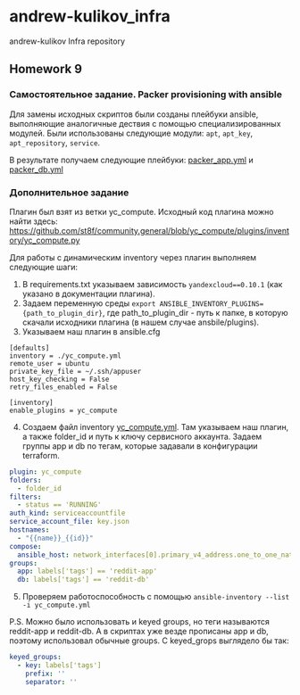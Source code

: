 # andrew-kulikov_infra
andrew-kulikov Infra repository

## Homework 9

### Самостоятельное задание. Packer provisioning with ansible

Для замены исходных скриптов были созданы плейбуки ansible, выполняющие аналогичные дествия с помощью специализированных модулей. Были использованы следующие модули: `apt`, `apt_key`, `apt_repository`, `service`.

В результате получаем следующие плейбуки: [packer_app.yml](ansible/packer_app.yml) и [packer_db.yml](ansible/packer_db.yml)

### Дополнительное задание

Плагин был взят из ветки yc_compute. Исходный код плагина можно найти здесь: https://github.com/st8f/community.general/blob/yc_compute/plugins/inventory/yc_compute.py

Для работы с динамическим inventory через плагин выполняем следующие шаги:

1. В requirements.txt указываем зависимость `yandexcloud==0.10.1` (как указано в документации плагина).
2. Задаем переменную среды `export ANSIBLE_INVENTORY_PLUGINS={path_to_plugin_dir}`, где path_to_plugin_dir - путь к папке, в которую скачали исходники плагина (в нашем случае ansbile/plugins).
3. Указываем наш плагин в ansible.cfg
```
[defaults]
inventory = ./yc_compute.yml
remote_user = ubuntu
private_key_file = ~/.ssh/appuser
host_key_checking = False
retry_files_enabled = False

[inventory]
enable_plugins = yc_compute
```

4. Создаем файл inventory [yc_compute.yml](ansible/yc_compute.yml). Там указываем наш плагин, а также folder_id и путь к ключу сервисного аккаунта. Задаем группы app и db по тегам, которые задавали в конфигурации terraform.
```yaml
plugin: yc_compute
folders:
  - folder_id
filters:
  - status == 'RUNNING'
auth_kind: serviceaccountfile
service_account_file: key.json
hostnames:
  - "{{name}}_{{id}}"
compose:
  ansible_host: network_interfaces[0].primary_v4_address.one_to_one_nat.address
groups:
  app: labels['tags'] == 'reddit-app'
  db: labels['tags'] == 'reddit-db'
```

5. Проверяем работоспособность с помощью `ansible-inventory --list -i yc_compute.yml`

P.S. Можно было использовать и keyed groups, но теги называются reddit-app и reddit-db. А в скриптах уже везде прописаны app и db, поэтому использовал обычные groups. С keyed_grops выглядело бы так:
```yaml
keyed_groups:
  - key: labels['tags']
    prefix: ''
    separator: ''
```
